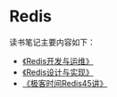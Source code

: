 # Redis

读书笔记主要内容如下：

- [《Redis开发与运维》](./redis-devops/1-install.md)
- [《Redis设计与实现》](./redis-design/1-sds.md)
- [《极客时间Redis45讲》](./redis-45/25-exception-cache.md)